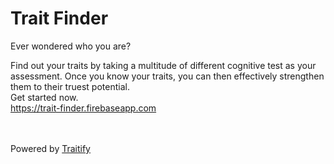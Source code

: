 # Trait Finder

Ever wondered who you are?<br>

Find out your traits by taking a multitude of different cognitive test as your assessment. Once you know your traits, you can then effectively strengthen them to their truest potential.<br>
Get started now.
<br>
<a href="https://trait-finder.firebaseapp.com">https://trait-finder.firebaseapp.com</a>

<br><br>
Powered by <a href="developer.traitify.com">Traitify</a><br>
